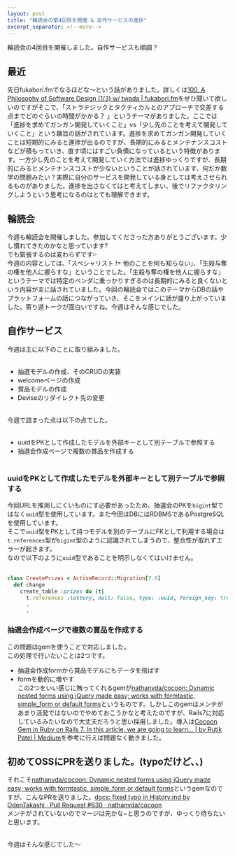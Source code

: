 ```yaml
---
layout: post
title: "輪読会の第4回目を開催 & 自作サービスの進捗"
excerpt_separator: <!--more-->
---
```

輪読会の4回目を開催しました。自作サービスも順調？
<!--more-->
## 最近
先日fukabori.fmでなるほどな〜という話がありました。詳しくは[100\. A Philosophy of Software Design \(1/3\) w/ twada \| fukabori\.fm](https://fukabori.fm/episode/100)をぜひ聞いて欲しいのですがそこで、「ストラテジックとタクティカルとのアプローチで交差する点までどのぐらいの時間がかかる？
」というテーマがありました。ここでは「進捗を求めてガンガン開発していくこと」vs「少し先のことを考えて開発していくこと」という趣旨の話がされています。進捗を求めてガンガン開発していくことは短期的にみると進捗が出るのですが、長期的にみるとメンテナンスコストなどが積もっていき、直す頃にはすごい負債になっているという特徴があります。一方少し先のことを考えて開発していく方法では進捗ゆっくりですが、長期的にみるとメンテナンスコストが少ないということが話されています、何だか数学の問題みたい？実際に自分のサービスを開発している身としては考えさせられるものがありました。進捗を出さなくてはと考えてしまい、後でリファクタリングしようという思考になるのはとても理解できます。
## 輪読会
今週も輪読会を開催しました。参加してくださった方ありがとうございます。少し慣れてきたのかなと思っています?<br>
でも緊張するのは変わらずです💦 <br>
今週の内容としては、「スペシャリスト != 他のことを何も知らない」、「生殺与奪の権を他人に握らすな」ということでした。「生殺与奪の権を他人に握らすな」というテーマでは特定のベンダに乗っかりすぎるのは長期的にみると良くないという内容が主に話されていました。今回の輪読会ではこのテーマからDBの話やプラットフォームの話につながっていき、そこをメインに話が盛り上がっていました。寄り道トークが面白いですね。今週はそんな感じでした。
## 自作サービス
今週は主に以下のことに取り組みました。<br><br>
- 抽選モデルの作成、そのCRUDの実装
- welcomeページの作成
- 賞品モデルの作成
- Deviseのリダイレクト先の変更<br><br>

今週で詰まった点は以下の点でした。<br><br>

- uuidをPKとして作成したモデルを外部キーとして別テーブルで参照する
- 抽選会作成ページで複数の賞品を作成する<br><br>

### uuidをPKとして作成したモデルを外部キーとして別テーブルで参照する
今回URLを推測しにくいものにす必要があったため、抽選会のPKを`bigint`型ではなく`uuid`型を使用しています。また今回はDBにはRDBMSであるPostgreSQLを使用しています。<br>
そこで`uuid`型をPKとして持つモデルを別のテーブルにFKとして利用する場合は`t.references`型が`bigint`型のように認識されてしまうので、整合性が取れずエラーが起きます。<br>
なので以下のように`uuid`型であることを明示しなくてはいけません。<br><br>

```rb
class CreatePrizes < ActiveRecord::Migration[7.0]
  def change
    create_table :prizes do |t|
      t.references :lottery, null: false, type: :uuid, foreign_key: true, index: true
      .
      .
```

### 抽選会作成ページで複数の賞品を作成する
この問題はgemを使うことで対応しました。<br>
この処理で行いたいことは2つです。<br>
- 抽選会作成formから賞品モデルにもデータを飛ばす
- formを動的に増やす<br>
この2つをいい感じに賄ってくれるgemが[nathanvda/cocoon: Dynamic nested forms using jQuery made easy; works with formtastic, simple\_form or default forms](https://github.com/nathanvda/cocoon)というものです。しかしこのgemはメンテがあまり活発ではないのでやめておこうかなと考えたのですが、Rails7に対応しているみたいなので大丈夫だろうと思い採用しました。導入は[Cocoon Gem in Ruby on Rails 7\. In this article, we are going to learn… \| by Rutik Patel \| Medium](https://rutikkpatel.medium.com/cocoon-gem-in-ruby-on-rails-7-784b00e06bc2)を参考に行えば問題なく動きました。

## 初めてOSSにPRを送りました。(typoだけど、、)
それこそ[nathanvda/cocoon: Dynamic nested forms using jQuery made easy; works with formtastic, simple\_form or default forms](https://github.com/nathanvda/cocoon)というgemなのですが、こんなPRを送りました。[docs: fixed typo in History\.md by OdenTakashi · Pull Request \#630 · nathanvda/cocoon](https://github.com/nathanvda/cocoon/pull/630)<br>
メンテがされていないのでマージは先かな~と思うのですが、ゆっくり待ちたいと思います。<br><br>

今週はそんな感じでした〜
